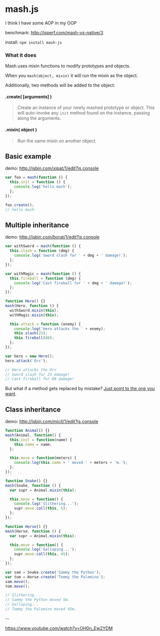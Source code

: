 # mash.js

I think I have some AOP in my OOP

benchmark: http://jsperf.com/mash-vs-native/3

install: `npm install mash-js`

### What it does

Mash uses mixin functions to modify prototypes and objects.

When you `mash(object, mixin)` it will run the mixin as the object.

Additionally, two methods will be added to the object:

#### .create( [arguments] )
> Create an instance of your newly mashed prototype or object. This will auto-invoke any `init` method found on the instance, passing along the arguments.

#### .mixin( object )
> Run the same mixin on another object.

## Basic example

demo: http://jsbin.com/xipat/1/edit?js,console

```javascript
var foo = mash(function () {
  this.init = function () {
    console.log('hello mash');
  };
});

foo.create();
// hello mash
```

## Multiple inheritance

demo: http://jsbin.com/borat/1/edit?js,console

```javascript
var withSword = mash(function () {
  this.slash = function (dmg) {
    console.log('Sword slash for ' + dmg + ' damage!');
  };
});

var withMagic = mash(function () {
  this.fireball = function (dmg) {
    console.log('Cast fireball for ' + dmg + ' damage!');
  };
});

function Hero() {}
mash(Hero, function () {
  withSword.mixin(this);
  withMagic.mixin(this);

  this.attack = function (enemy) {
    console.log('Hero attacks the ' + enemy);
    this.slash(25);
    this.fireball(80);
  };
});

var hero = new Hero();
hero.attack('Orc');

// Hero attacks the Orc
// Sword slash for 25 damage!
// Cast fireball for 80 damage!
```

But what if a method gets replaced by mistake? [Just point to the one you want](http://jsbin.com/revus/1/edit?js,console).

## Class inheritance

demo: http://jsbin.com/micil/1/edit?js,console

```javascript
function Animal() {}
mash(Animal, function() {
  this.init = function(name) {
    this.name = name;
  };

  this.move = function(meters) {
    console.log(this.name + ' moved ' + meters + 'm.');
  };
});

function Snake() {}
mash(Snake, function () {
  var supr = Animal.mixin(this);

  this.move = function() {
    console.log('Slithering...');
    supr.move.call(this, 5);
  };
});

function Horse() {}
mash(Horse, function () {
  var supr = Animal.mixin(this);

  this.move = function() {
    console.log('Galloping...');
    supr.move.call(this, 45);
  };
});

var sam = Snake.create('Sammy the Python');
var tom = Horse.create('Tommy the Palomino');
sam.move();
tom.move();

// Slithering...
// Sammy the Python moved 5m.
// Galloping...
// Tommy the Palomino moved 45m.

```

--

https://www.youtube.com/watch?v=OH0n_Ew2YDM
